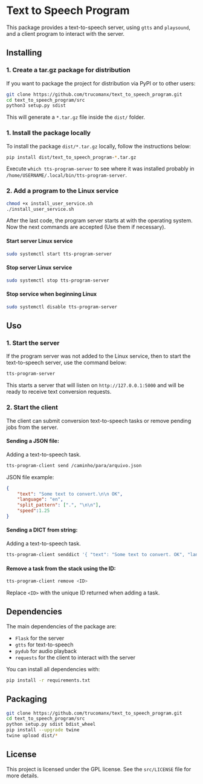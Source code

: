 # Text to Speech Program

This package provides a text-to-speech server, using `gtts` and `playsound`, and a client program to interact with the server.

## Installing

### 1. Create a tar.gz package for distribution

If you want to package the project for distribution via PyPI or to other users:

```bash
git clone https://github.com/trucomanx/text_to_speech_program.git
cd text_to_speech_program/src
python3 setup.py sdist
```

This will generate a `*.tar.gz` file inside the `dist/` folder. 

### 1. Install the package locally

To install the package `dist/*.tar.gz` locally, follow the instructions below:


```bash
pip install dist/text_to_speech_program-*.tar.gz
```

Execute `which tts-program-server` to see where it was installed probably in `/home/USERNAME/.local/bin/tts-program-server`.

### 2. Add a program to the Linux service

```bash
chmod +x install_user_service.sh
./install_user_service.sh
```

After the last code, the program server starts at with the operating system.
Now the next commands are accepted (Use them if necessary).

#### Start server Linux service

```bash
sudo systemctl start tts-program-server
```

#### Stop server Linux service

```bash
sudo systemctl stop tts-program-server
```

#### Stop service when beginning Linux

```bash
sudo systemctl disable tts-program-server
```

## Uso

### 1. Start the server

If the program server was not added to the Linux service, then to start the text-to-speech server, use the command below:

```bash
tts-program-server
```

This starts a server that will listen on `http://127.0.0.1:5000` and will be ready to receive text conversion requests.



### 2. Start the client

The client can submit conversion text-to-speech tasks or remove pending jobs from the server.

#### Sending a JSON file:
Adding a text-to-speech task.

```bash
tts-program-client send /caminho/para/arquivo.json
```

JSON file example:

```json
{
    "text": "Some text to convert.\n\n OK",
    "language": "en",
    "split_pattern": [".", "\n\n"],
    "speed":1.25
}
```

#### Sending a DICT from string:
Adding a text-to-speech task.

```bash
tts-program-client senddict '{ "text": "Some text to convert. OK", "language": "en", "split_pattern": ["."], "speed":1.25 }'
```

#### Remove a task from the stack using the ID:

```bash
tts-program-client remove <ID>
```

Replace `<ID>` with the unique ID returned when adding a task.

## Dependencies

The main dependencies of the package are:

* `Flask` ​​for the server
* `gtts` for text-to-speech
* `pydub` for audio playback
* `requests` for the client to interact with the server

You can install all dependencies with:

```bash
pip install -r requirements.txt
```
## Packaging

```bash
git clone https://github.com/trucomanx/text_to_speech_program.git
cd text_to_speech_program/src
python setup.py sdist bdist_wheel
pip install --upgrade twine
twine upload dist/*
```

## License

This project is licensed under the GPL license. See the `src/LICENSE` file for more details.
